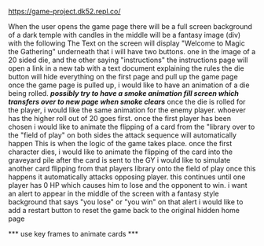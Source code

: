https://game-project.dk52.repl.co/

<!-- PSEUDO CODE -->
When the user opens the game page there will be a full screen background of a dark temple with candles 
in the middle will be a fantasy image (div) with the following 
The Text on the screen will display "Welcome to Magic the Gathering" 
underneath that i will have two buttons. one in the image of a 20 sided die, and the other saying "instructions"
the instructions page will open a link in a new tab with a text document explaining the rules
the die button will hide everything on the first page and pull up the game page
once the game page is pulled up, i would like to have an animation of a die being rolled.
***possibly try to have a smoke animation fill screen which transfers over to new page when smoke clears***
once the die is rolled for the player, i would like the same animation for the enemy player.
whoever has the higher roll out of 20 goes first.
once the first player has been chosen i would like to animate the flipping of a card from the "library over to the "field of play" on both sides
the attack sequence will automatically happen
This is when the logic of the game takes place.
once the first character dies, i would like to animate the flipping of the card into the graveyard pile
after the card is sent to the GY i would like to simulate another card flipping from that players library onto the field of play
once this happens it automatically attacks opposing player. 
this continues until one player has 0 HP which causes him to lose and the opponent to win.
i want an alert to appear in the middle of the screen with a fantasy style background that says "you lose" or "you win"
on that alert i would like to add a restart button to reset the game back to the original hidden home page


*** use key frames to animate cards ***
